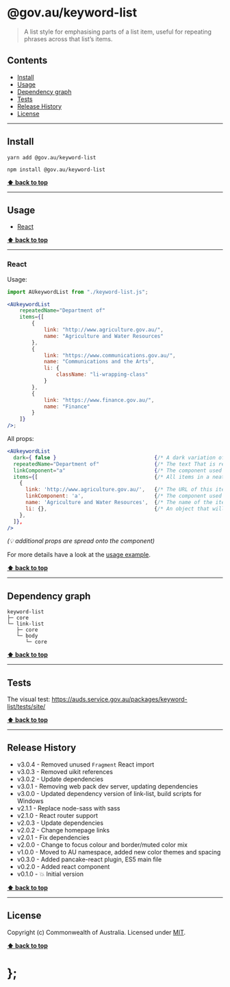 # @gov.au/keyword-list

> A list style for emphasising parts of a list item, useful for repeating phrases across that list’s items.

## Contents

- [Install](#install)
- [Usage](#usage)
- [Dependency graph](#dependency-graph)
- [Tests](#tests)
- [Release History](#release-history)
- [License](#license)

---

## Install

```shell
yarn add @gov.au/keyword-list
```

```shell
npm install @gov.au/keyword-list
```

**[⬆ back to top](#contents)**

---

## Usage

- [React](#react)

**[⬆ back to top](#contents)**

---

### React

Usage:

```jsx
import AUkeywordList from "./keyword-list.js";

<AUkeywordList
	repeatedName="Department of"
	items={[
		{
			link: "http://www.agriculture.gov.au/",
			name: "Agriculture and Water Resources"
		},
		{
			link: "https://www.communications.gov.au/",
			name: "Communications and the Arts",
			li: {
				className: "li-wrapping-class"
			}
		},
		{
			link: "https://www.finance.gov.au/",
			name: "Finance"
		}
	]}
/>;
```

All props:

```jsx
<AUkeywordList
  dark={ false }                                {/* A dark variation of the component */}
  repeatedName="Department of"                  {/* The text That is repeated in each item */}
  linkComponent="a"                             {/* The component used for the link, optional */}
  items={[                                      {/* All items in a neat array */}
    {
      link: 'http://www.agriculture.gov.au/',   {/* The URL of this item, optional */}
      linkComponent: 'a',                       {/* The component used for the link, optional */}
      name: 'Agriculture and Water Resources',  {/* The name of the item */}
      li: {},                                   {/* An object that will be spread onto the <li> tag, optional */}
    },
  ]},
/>
```

_(💡 additional props are spread onto the component)_

For more details have a look at the [usage example](https://github.com/govau/design-system-components/tree/master/packages/keyword-list/tests/react/index.js).

**[⬆ back to top](#contents)**

---

## Dependency graph

```shell
keyword-list
├─ core
└─ link-list
   ├─ core
   └─ body
      └─ core
```

**[⬆ back to top](#contents)**

---

## Tests

The visual test: https://auds.service.gov.au/packages/keyword-list/tests/site/

**[⬆ back to top](#contents)**

---

## Release History

- v3.0.4 - Removed unused `Fragment` React import
- v3.0.3 - Removed uikit references
- v3.0.2 - Update dependencies
- v3.0.1 - Removing web pack dev server, updating dependencies
- v3.0.0 - Updated dependency version of link-list, build scripts for Windows
- v2.1.1 - Replace node-sass with sass
- v2.1.0 - React router support
- v2.0.3 - Update dependencies
- v2.0.2 - Change homepage links
- v2.0.1 - Fix dependencies
- v2.0.0 - Change to focus colour and border/muted color mix
- v1.0.0 - Moved to AU namespace, added new color themes and spacing
- v0.3.0 - Added pancake-react plugin, ES5 main file
- v0.2.0 - Added react component
- v0.1.0 - 💥 Initial version

**[⬆ back to top](#contents)**

---

## License

Copyright (c) Commonwealth of Australia.
Licensed under [MIT](https://raw.githubusercontent.com/govau/design-system-components/packages/core/master/LICENSE).

**[⬆ back to top](#contents)**

# };
